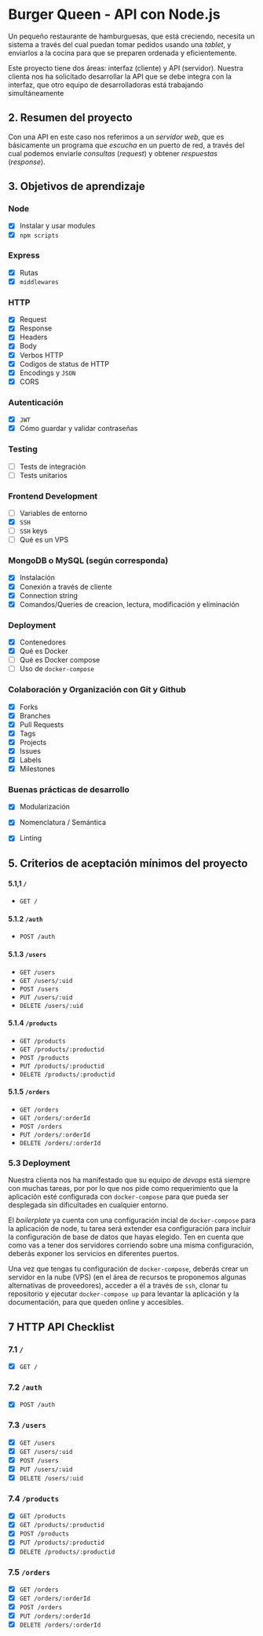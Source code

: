 # Burger Queen - API con Node.js

Un pequeño restaurante de hamburguesas, que está creciendo, necesita un
sistema a través del cual puedan tomar pedidos usando una _tablet_, y enviarlos
a la cocina para que se preparen ordenada y eficientemente.

Este proyecto tiene dos áreas: interfaz (cliente) y API (servidor). Nuestra
clienta nos ha solicitado desarrollar la API que se debe integra con la
interfaz,  que otro equipo de desarrolladoras está trabajando
simultáneamente

## 2. Resumen del proyecto

Con una API en este caso nos referimos a un _servidor web_, que es
básicamente un programa que _escucha_ en un puerto de red, a través del cual
podemos enviarle _consultas_ (_request_) y obtener _respuestas_ (_response_).

## 3. Objetivos de aprendizaje

### Node

* [x] Instalar y usar modules
* [x] `npm scripts`

### Express

* [x] Rutas
* [x] `middlewares`

### HTTP

* [x] Request
* [x] Response
* [x] Headers
* [x] Body
* [x] Verbos HTTP
* [x] Codigos de status de HTTP
* [x] Encodings y `JSON`
* [x] CORS

### Autenticación

* [x] `JWT`
* [x] Cómo guardar y validar contraseñas

### Testing

* [ ] Tests de integración
* [ ] Tests unitarios

### Frontend Development

* [ ] Variables de entorno
* [x] `SSH`
* [ ] `SSH` keys
* [ ] Qué es un VPS

### MongoDB o MySQL (según corresponda)

* [x] Instalación
* [x] Conexión a través de cliente
* [x] Connection string
* [x] Comandos/Queries de creacion, lectura, modificación y eliminación

### Deployment

* [x] Contenedores
* [x] Qué es Docker
* [ ] Qué es Docker compose
* [ ] Uso de `docker-compose`

### Colaboración y Organización con Git y Github

* [x] Forks
* [x] Branches
* [x] Pull Requests
* [x] Tags
* [x] Projects
* [x] Issues
* [x] Labels
* [x] Milestones

### Buenas prácticas de desarrollo

* [x] Modularización
* [x] Nomenclatura / Semántica
* [x] Linting


## 5. Criterios de aceptación mínimos del proyecto

#### 5.1,1 `/`

* `GET /`

#### 5.1.2 `/auth`

* `POST /auth`

#### 5.1.3 `/users`

* `GET /users`
* `GET /users/:uid`
* `POST /users`
* `PUT /users/:uid`
* `DELETE /users/:uid`

#### 5.1.4 `/products`

* `GET /products`
* `GET /products/:productid`
* `POST /products`
* `PUT /products/:productid`
* `DELETE /products/:productid`

#### 5.1.5 `/orders`

* `GET /orders`
* `GET /orders/:orderId`
* `POST /orders`
* `PUT /orders/:orderId`
* `DELETE /orders/:orderId`

### 5.3 Deployment

Nuestra clienta nos ha manifestado que su equipo de _devops_ está siempre con muchas
tareas, por por lo que nos pide como requerimiento que la aplicación esté configurada
con `docker-compose` para que pueda ser desplegada sin dificultades en cualquier
entorno.

El _boilerplate_ ya cuenta con una configuración incial de `docker-compose` para
la aplicación de node, tu tarea será extender esa configuración para incluir la
configuración de base de datos que hayas elegido.
Ten en cuenta que como vas a tener dos servidores corriendo sobre una misma
configuración, deberás exponer los servicios en diferentes puertos.

Una vez que tengas tu configuración de `docker-compose`, deberás crear un servidor
en la nube (VPS) (en el área de recursos te proponemos algunas alternativas de
proveedores), acceder a él a través de `ssh`, clonar tu repositorio y ejecutar
`docker-compose up` para levantar la aplicación y la documentación, para que
queden online y accesibles.

## 7 HTTP API Checklist

### 7.1 `/`

* [x] `GET /`

### 7.2 `/auth`

* [x] `POST /auth`

### 7.3 `/users`

* [x] `GET /users`
* [x] `GET /users/:uid`
* [x] `POST /users`
* [x] `PUT /users/:uid`
* [x] `DELETE /users/:uid`

### 7.4 `/products`

* [x] `GET /products`
* [x] `GET /products/:productid`
* [x] `POST /products`
* [x] `PUT /products/:productid`
* [x] `DELETE /products/:productid`

### 7.5 `/orders`

* [x] `GET /orders`
* [x] `GET /orders/:orderId`
* [x] `POST /orders`
* [x] `PUT /orders/:orderId`
* [x] `DELETE /orders/:orderId`
